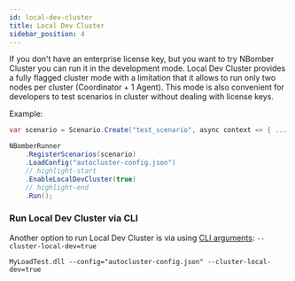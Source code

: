 ```yaml
---
id: local-dev-cluster
title: Local Dev Cluster
sidebar_position: 4
---
```


If you don't have an enterprise license key, but you want to try NBomber Cluster you can run it in the development mode. Local Dev Cluster provides a fully flagged cluster mode with a limitation that it allows to run only two nodes per cluster (Coordinator + 1 Agent). This mode is also convenient for developers to test scenarios in cluster without dealing with license keys.

Example: 

```csharp
var scenario = Scenario.Create("test_scenario", async context => { ... });

NBomberRunner
    .RegisterScenarios(scenario)
    .LoadConfig("autocluster-config.json")
    // highlight-start
    .EnableLocalDevCluster(true)
    // highlight-end
    .Run();
```

### Run Local Dev Cluster via CLI

Another option to run Local Dev Cluster is via using [CLI arguments](../getting-started/cli): `--cluster-local-dev=true`

```
MyLoadTest.dll --config="autocluster-config.json" --cluster-local-dev=true
```
